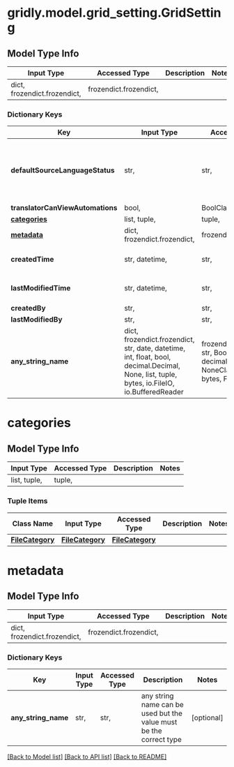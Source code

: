 # gridly.model.grid_setting.GridSetting

## Model Type Info
Input Type | Accessed Type | Description | Notes
------------ | ------------- | ------------- | -------------
dict, frozendict.frozendict,  | frozendict.frozendict,  |  | 

### Dictionary Keys
Key | Input Type | Accessed Type | Description | Notes
------------ | ------------- | ------------- | ------------- | -------------
**defaultSourceLanguageStatus** | str,  | str,  |  | [optional] must be one of ["unset", "doNotTranslate", "notReadyForTranslation", "readyForTranslation", "locked", "lockAllLanguages", ] 
**translatorCanViewAutomations** | bool,  | BoolClass,  |  | [optional] 
**[categories](#categories)** | list, tuple,  | tuple,  |  | [optional] 
**[metadata](#metadata)** | dict, frozendict.frozendict,  | frozendict.frozendict,  |  | [optional] 
**createdTime** | str, datetime,  | str,  |  | [optional] value must conform to RFC-3339 date-time
**lastModifiedTime** | str, datetime,  | str,  |  | [optional] value must conform to RFC-3339 date-time
**createdBy** | str,  | str,  |  | [optional] 
**lastModifiedBy** | str,  | str,  |  | [optional] 
**any_string_name** | dict, frozendict.frozendict, str, date, datetime, int, float, bool, decimal.Decimal, None, list, tuple, bytes, io.FileIO, io.BufferedReader | frozendict.frozendict, str, BoolClass, decimal.Decimal, NoneClass, tuple, bytes, FileIO | any string name can be used but the value must be the correct type | [optional]

# categories

## Model Type Info
Input Type | Accessed Type | Description | Notes
------------ | ------------- | ------------- | -------------
list, tuple,  | tuple,  |  | 

### Tuple Items
Class Name | Input Type | Accessed Type | Description | Notes
------------- | ------------- | ------------- | ------------- | -------------
[**FileCategory**](FileCategory.md) | [**FileCategory**](FileCategory.md) | [**FileCategory**](FileCategory.md) |  | 

# metadata

## Model Type Info
Input Type | Accessed Type | Description | Notes
------------ | ------------- | ------------- | -------------
dict, frozendict.frozendict,  | frozendict.frozendict,  |  | 

### Dictionary Keys
Key | Input Type | Accessed Type | Description | Notes
------------ | ------------- | ------------- | ------------- | -------------
**any_string_name** | str,  | str,  | any string name can be used but the value must be the correct type | [optional] 

[[Back to Model list]](../../README.md#documentation-for-models) [[Back to API list]](../../README.md#documentation-for-api-endpoints) [[Back to README]](../../README.md)

